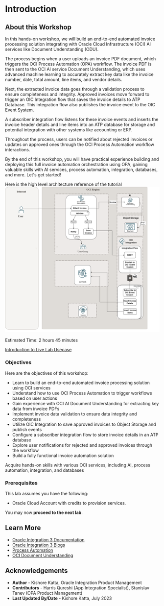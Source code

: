 # Introduction

## About this Workshop

In this hands-on workshop, we will build an end-to-end automated invoice processing solution integrating with Oracle Cloud Infrastructure (OCI) AI services like Document Understanding (ODU).

The process begins when a user uploads an invoice PDF document, which triggers the OCI Process Automation (OPA) workflow. The invoice PDF is then sent to the OCI AI service Document Understanding, which uses advanced machine learning to accurately extract key data like the invoice number, date, total amount, line items, and vendor details.

Next, the extracted invoice data goes through a validation process to ensure completeness and integrity. Approved invoices move forward to trigger an OIC Integration flow that saves the invoice details to ATP Database. This integration flow also publishes the invoice event to the OIC Event System.

A subscriber integration flow listens for these invoice events and inserts the invoice header details and line items into an ATP database for storage and potential integration with other systems like accounting or ERP.

Throughout the process, users can be notified about rejected invoices or updates on approved ones through the OCI Process Automation workflow interactions.

By the end of this workshop, you will have practical experience building and deploying this full invoice automation orchestration using OPA, gaining valuable skills with AI services, process automation, integration, databases, and more. Let's get started!

Here is the high level architecture reference of the tutorial
![Usecase Architecture](images/architecture.png)

Estimated Time: 2 hours 45 minutes

[Introduction to Live Lab Usecase](TBD)

### Objectives

Here are the objectives of this workshop:

- Learn to build an end-to-end automated invoice processing solution using OCI services
- Understand how to use OCI Process Automation to trigger workflows based on user actions
- Gain experience with OCI AI Document Understanding for extracting key data from invoice PDFs
- Implement invoice data validation to ensure data integrity and completeness
- Utilize OIC Integration to save approved invoices to Object Storage and publish events
- Configure a subscriber integration flow to store invoice details in an ATP database
- Explore user notifications for rejected and approved invoices through the workflow
- Build a fully functional invoice automation solution

Acquire hands-on skills with various OCI services, including AI, process automation, integration, and databases

### Prerequisites

This lab assumes you have the following:
* Oracle Cloud Account with credits to provision services.

You may now **proceed to the next lab**.

## Learn More

* [Oracle Integration 3 Documentation](https://docs.oracle.com/en/cloud/paas/application-integration/index.html)
* [Oracle Integration 3 Blogs](https://blogs.oracle.com/integration/)
* [Process Automation](https://docs.oracle.com/en/cloud/paas/process-automation/index.html)
* [OCI Document Understanding](https://www.oracle.com/in/artificial-intelligence/document-understanding/)

## Acknowledgements
* **Author** - Kishore Katta, Oracle Integration Product Management
* **Contributors** - Harris Qureshi (App Integration Specialist), Stanislav Tanev (OPA Product Management)
* **Last Updated By/Date** - Kishore Katta, July 2023
